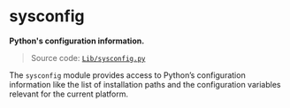 # sysconfig

**Python's configuration information.**

> Source code: [`Lib/sysconfig.py`](https://github.com/python/cpython/tree/3.13/Lib/sysconfig.py)

The `sysconfig` module provides access to Python’s configuration information like the list of installation paths and the configuration variables relevant for the current platform.